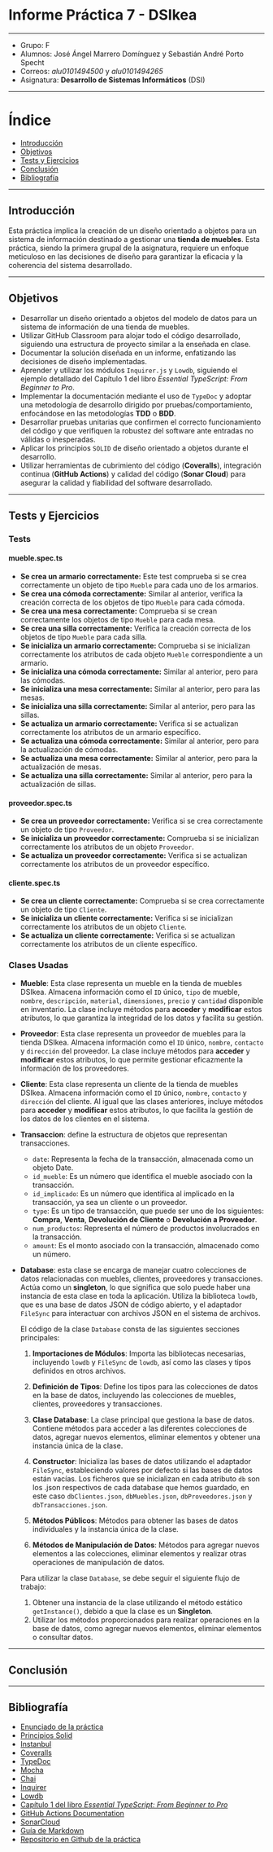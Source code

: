 # Informe Práctica 7 - DSIkea
---

- Grupo: F
- Alumnos: José Ángel Marrero Domínguez y Sebastián André Porto Specht
- Correos: *alu0101494500* y *alu0101494265*
- Asignatura: **Desarrollo de Sistemas Informáticos** (DSI)

---

# Índice

- [Introducción](#introducción)
- [Objetivos](#objetivos)
- [Tests y Ejercicios](#tests-y-ejercicios)
- [Conclusión](#conclusión)
- [Bibliografía](#bibliografía)

---

## Introducción

Esta práctica implica la creación de un diseño orientado a objetos para un sistema de información destinado a gestionar una **tienda de muebles**. Esta práctica, siendo la primera grupal de la asignatura, requiere un enfoque meticuloso en las decisiones de diseño para garantizar la eficacia y la coherencia del sistema desarrollado.

---

## Objetivos

- Desarrollar un diseño orientado a objetos del modelo de datos para un sistema de información de una tienda de muebles.
- Utilizar GitHub Classroom para alojar todo el código desarrollado, siguiendo una estructura de proyecto similar a la enseñada en clase.
- Documentar la solución diseñada en un informe, enfatizando las decisiones de diseño implementadas.
- Aprender y utilizar los módulos `Inquirer.js` y `Lowdb`, siguiendo el ejemplo detallado del Capítulo 1 del libro *Essential TypeScript: From Beginner to Pro*.
- Implementar la documentación mediante el uso de `TypeDoc` y adoptar una metodología de desarrollo dirigido por pruebas/comportamiento, enfocándose en las metodologías **TDD** o **BDD**.
- Desarrollar pruebas unitarias que confirmen el correcto funcionamiento del código y que verifiquen la robustez del software ante entradas no válidas o inesperadas.
- Aplicar los principios `SOLID` de diseño orientado a objetos durante el desarrollo.
- Utilizar herramientas de cubrimiento del código (**Coveralls**), integración continua (**GitHub Actions**) y calidad del código (**Sonar Cloud**) para asegurar la calidad y fiabilidad del software desarrollado.

---

## Tests y Ejercicios

### Tests

#### mueble.spec.ts
- **Se crea un armario correctamente:** Este test comprueba si se crea correctamente un objeto de tipo `Mueble` para cada uno de los armarios.
- **Se crea una cómoda correctamente:** Similar al anterior, verifica la creación correcta de los objetos de tipo `Mueble` para cada cómoda.
- **Se crea una mesa correctamente:** Comprueba si se crean correctamente los objetos de tipo `Mueble` para cada mesa.
- **Se crea una silla correctamente:** Verifica la creación correcta de los objetos de tipo `Mueble` para cada silla.
- **Se inicializa un armario correctamente:** Comprueba si se inicializan correctamente los atributos de cada objeto `Mueble` correspondiente a un armario.
- **Se inicializa una cómoda correctamente:** Similar al anterior, pero para las cómodas.
- **Se inicializa una mesa correctamente:** Similar al anterior, pero para las mesas.
- **Se inicializa una silla correctamente:** Similar al anterior, pero para las sillas.
- **Se actualiza un armario correctamente:** Verifica si se actualizan correctamente los atributos de un armario específico.
- **Se actualiza una cómoda correctamente:** Similar al anterior, pero para la actualización de cómodas.
- **Se actualiza una mesa correctamente:** Similar al anterior, pero para la actualización de mesas.
- **Se actualiza una silla correctamente:** Similar al anterior, pero para la actualización de sillas.

#### proveedor.spec.ts
- **Se crea un proveedor correctamente:** Verifica si se crea correctamente un objeto de tipo `Proveedor`.
- **Se inicializa un proveedor correctamente:** Comprueba si se inicializan correctamente los atributos de un objeto `Proveedor`.
- **Se actualiza un proveedor correctamente:** Verifica si se actualizan correctamente los atributos de un proveedor específico.

#### cliente.spec.ts
- **Se crea un cliente correctamente:** Comprueba si se crea correctamente un objeto de tipo `Cliente`.
- **Se inicializa un cliente correctamente:** Verifica si se inicializan correctamente los atributos de un objeto `Cliente`.
- **Se actualiza un cliente correctamente:** Verifica si se actualizan correctamente los atributos de un cliente específico.

### Clases Usadas

- **Mueble**: Esta clase representa un mueble en la tienda de muebles DSIkea. Almacena información como el `ID` único, `tipo` de mueble, `nombre`, `descripción`, `material`, `dimensiones`, `precio` y `cantidad` disponible en inventario. La clase incluye métodos para **acceder** y **modificar** estos atributos, lo que garantiza la integridad de los datos y facilita su gestión.

- **Proveedor**: Esta clase representa un proveedor de muebles para la tienda DSIkea. Almacena información como el `ID` único, `nombre`, `contacto` y `dirección` del proveedor. La clase incluye métodos para **acceder** y **modificar** estos atributos, lo que permite gestionar eficazmente la información de los proveedores.

- **Cliente**: Esta clase representa un cliente de la tienda de muebles DSIkea. Almacena información como el `ID` único, `nombre`, `contacto` y `dirección` del cliente. Al igual que las clases anteriores, incluye métodos para **acceder** y **modificar** estos atributos, lo que facilita la gestión de los datos de los clientes en el sistema.

- **Transaccion**: define la estructura de objetos que representan transacciones. 
	- `date`: Representa la fecha de la transacción, almacenada como un objeto Date.
	- `id_mueble`: Es un número que identifica el mueble asociado con la transacción.
	- `id_implicado`: Es un número que identifica al implicado en la transacción, ya sea un cliente o un proveedor.
	- `type`: Es un tipo de transacción, que puede ser uno de los siguientes:  **Compra**,  **Venta**,  **Devolución de Cliente** o  **Devolución a Proveedor**.
	- `num_productos`: Representa el número de productos involucrados en la transacción.
	- `amount`: Es el monto asociado con la transacción, almacenado como un número.

- **Database**: esta clase se encarga de manejar cuatro colecciones de datos relacionadas con muebles, clientes, proveedores y transacciones. 
Actúa como un **singleton**, lo que significa que solo puede haber una instancia de esta clase en toda la aplicación. Utiliza la biblioteca `lowdb`, que es una base de datos JSON de código abierto, y el adaptador `FileSync` para interactuar con archivos JSON en el sistema de archivos.
	
	El código de la clase `Database` consta de las siguientes secciones principales:
	1. **Importaciones de Módulos**: Importa las bibliotecas necesarias, incluyendo `lowdb` y `FileSync` de `lowdb`, así como las clases y tipos definidos en otros archivos.

	2. **Definición de Tipos**: Define los tipos para las colecciones de datos en la base de datos, incluyendo las colecciones de muebles, clientes, proveedores y transacciones.

	3. **Clase Database**: La clase principal que gestiona la base de datos. Contiene métodos para acceder a las diferentes colecciones de datos, agregar nuevos elementos, eliminar elementos y obtener una instancia única de la clase.

	4. **Constructor**: Inicializa las bases de datos utilizando el adaptador `FileSync`, estableciendo valores por defecto si las bases de datos están vacías. Los ficheros que se inicializan en cada atributo `db` son los .json respectivos de cada database que hemos guardado, en este caso `dbClientes.json`, `dbMuebles.json`, `dbProveedores.json` y `dbTransacciones.json`.

	5. **Métodos Públicos**: Métodos para obtener las bases de datos individuales y la instancia única de la clase.

	6. **Métodos de Manipulación de Datos**: Métodos para agregar nuevos elementos a las colecciones, eliminar elementos y realizar otras operaciones de manipulación de datos.

	Para utilizar la clase `Database`, se debe seguir el siguiente flujo de trabajo:

	1. Obtener una instancia de la clase utilizando el método estático `getInstance()`, debido a que la clase es un **Singleton**.
	2. Utilizar los métodos proporcionados para realizar operaciones en la base de datos, como agregar nuevos elementos, eliminar elementos o consultar datos.

---


## Conclusión

---

## Bibliografía

- [Enunciado de la práctica](https://ull-esit-inf-dsi-2324.github.io/prct07-DSIkea-dataModel/)
- [Principios Solid](https://samueleresca.net/solid-principles-using-typescript/)
- [Instanbul](https://istanbul.js.org/)
- [Coveralls](https://coveralls.io/)
- [TypeDoc](https://typedoc.org/)
- [Mocha](https://mochajs.org/)
- [Chai](https://www.chaijs.com/)
- [Inquirer](https://www.npmjs.com/package/inquirer)
- [Lowdb](https://www.npmjs.com/package/lowdb)
- [Capítulo 1 del libro *Essential TypeScript: From Beginner to Pro*](https://learning.oreilly.com/library/view/essential-typescript-4/9781484270110/html/481342_2_En_1_Chapter.xhtml)
- [GitHub Actions Documentation](https://docs.github.com/en/actions)
- [SonarCloud](https://sonarcloud.io)
- [Guía de Markdown](https://markdown.es/sintaxis-markdown/#links)
- [Repositorio en Github de la práctica](https://github.com/ULL-ESIT-INF-DSI-2324/ull-esit-inf-dsi-23-24-prct07-dsikea-datamodel-groupf)